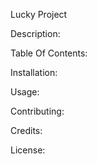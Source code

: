 Lucky Project

Description:

Table Of Contents:

Installation:

Usage:

Contributing:

Credits:

License:

